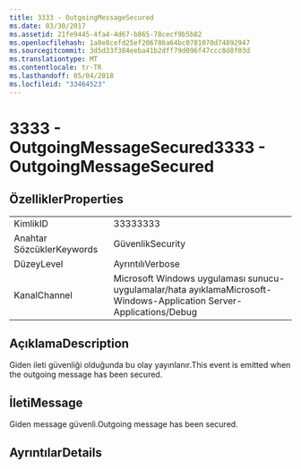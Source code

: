 ```yaml
---
title: 3333 - OutgoingMessageSecured
ms.date: 03/30/2017
ms.assetid: 21fe9445-4fa4-4d67-b865-78cecf9b5b82
ms.openlocfilehash: 1a8e8cefd25ef206786a64bc0781070d74892947
ms.sourcegitcommit: 3d5d33f384eeba41b2dff79d096f47ccc8d8f03d
ms.translationtype: MT
ms.contentlocale: tr-TR
ms.lasthandoff: 05/04/2018
ms.locfileid: "33464523"
---
```

# <a name="3333---outgoingmessagesecured"></a><span data-ttu-id="de763-102">3333 - OutgoingMessageSecured</span><span class="sxs-lookup"><span data-stu-id="de763-102">3333 - OutgoingMessageSecured</span></span>
## <a name="properties"></a><span data-ttu-id="de763-103">Özellikler</span><span class="sxs-lookup"><span data-stu-id="de763-103">Properties</span></span>  
  
|||  
|-|-|  
|<span data-ttu-id="de763-104">Kimlik</span><span class="sxs-lookup"><span data-stu-id="de763-104">ID</span></span>|<span data-ttu-id="de763-105">3333</span><span class="sxs-lookup"><span data-stu-id="de763-105">3333</span></span>|  
|<span data-ttu-id="de763-106">Anahtar Sözcükler</span><span class="sxs-lookup"><span data-stu-id="de763-106">Keywords</span></span>|<span data-ttu-id="de763-107">Güvenlik</span><span class="sxs-lookup"><span data-stu-id="de763-107">Security</span></span>|  
|<span data-ttu-id="de763-108">Düzey</span><span class="sxs-lookup"><span data-stu-id="de763-108">Level</span></span>|<span data-ttu-id="de763-109">Ayrıntılı</span><span class="sxs-lookup"><span data-stu-id="de763-109">Verbose</span></span>|  
|<span data-ttu-id="de763-110">Kanal</span><span class="sxs-lookup"><span data-stu-id="de763-110">Channel</span></span>|<span data-ttu-id="de763-111">Microsoft Windows uygulaması sunucu-uygulamalar/hata ayıklama</span><span class="sxs-lookup"><span data-stu-id="de763-111">Microsoft-Windows-Application Server-Applications/Debug</span></span>|  
  
## <a name="description"></a><span data-ttu-id="de763-112">Açıklama</span><span class="sxs-lookup"><span data-stu-id="de763-112">Description</span></span>  
 <span data-ttu-id="de763-113">Giden ileti güvenliği olduğunda bu olay yayınlanır.</span><span class="sxs-lookup"><span data-stu-id="de763-113">This event is emitted when the outgoing message has been secured.</span></span>  
  
## <a name="message"></a><span data-ttu-id="de763-114">İleti</span><span class="sxs-lookup"><span data-stu-id="de763-114">Message</span></span>  
 <span data-ttu-id="de763-115">Giden message güvenli.</span><span class="sxs-lookup"><span data-stu-id="de763-115">Outgoing message has been secured.</span></span>  
  
## <a name="details"></a><span data-ttu-id="de763-116">Ayrıntılar</span><span class="sxs-lookup"><span data-stu-id="de763-116">Details</span></span>
